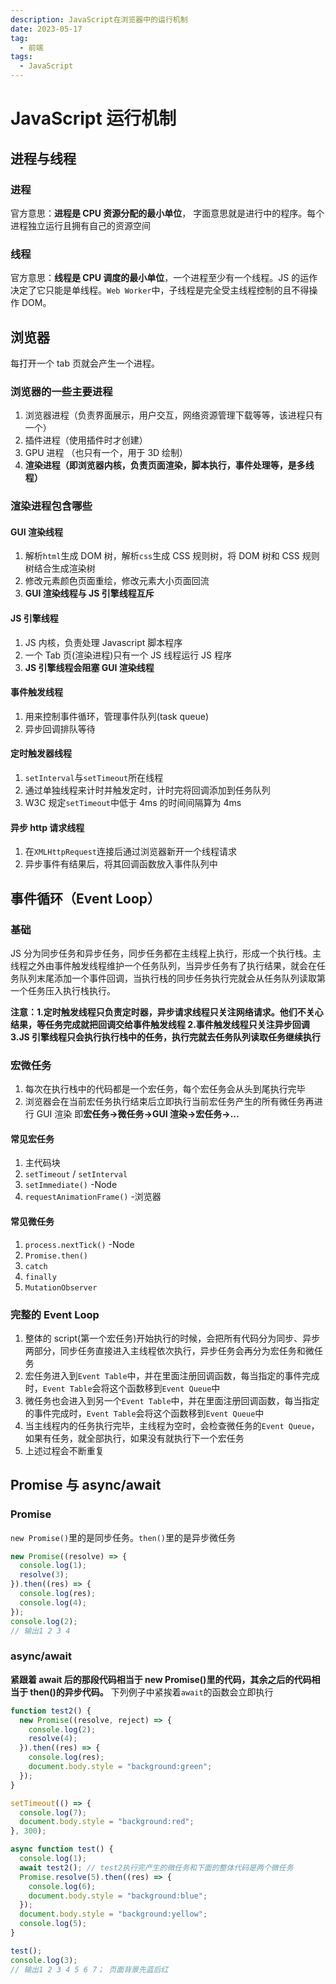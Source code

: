 ```yaml
---
description: JavaScript在浏览器中的运行机制
date: 2023-05-17
tag:
  - 前端
tags:
  - JavaScript
---
```


# JavaScript 运行机制

## 进程与线程

### 进程

官方意思：**进程是 CPU 资源分配的最小单位**， 字面意思就是进行中的程序。每个进程独立运行且拥有自己的资源空间

### 线程

官方意思：**线程是 CPU 调度的最小单位**，一个进程至少有一个线程。JS 的运作决定了它只能是单线程。`Web Worker`中，子线程是完全受主线程控制的且不得操作 DOM。

## 浏览器

每打开一个 tab 页就会产生一个进程。

### 浏览器的一些主要进程

1. 浏览器进程（负责界面展示，用户交互，网络资源管理下载等等，该进程只有一个）
2. 插件进程（使用插件时才创建）
3. GPU 进程 （也只有一个，用于 3D 绘制）
4. **渲染进程（即浏览器内核，负责页面渲染，脚本执行，事件处理等，是多线程）**

### 渲染进程包含哪些

#### GUI 渲染线程

1. 解析`html`生成 DOM 树，解析`css`生成 CSS 规则树，将 DOM 树和 CSS 规则树结合生成渲染树
2. 修改元素颜色页面重绘，修改元素大小页面回流
3. **GUI 渲染线程与 JS 引擎线程互斥**

#### JS 引擎线程

1. JS 内核，负责处理 Javascript 脚本程序
2. 一个 Tab 页(渲染进程)只有一个 JS 线程运行 JS 程序
3. **JS 引擎线程会阻塞 GUI 渲染线程**

#### 事件触发线程

1. 用来控制事件循环，管理事件队列(task queue)
2. 异步回调排队等待

#### 定时触发器线程

1. `setInterval`与`setTimeout`所在线程
2. 通过单独线程来计时并触发定时，计时完将回调添加到任务队列
3. W3C 规定`setTimeout`中低于 4ms 的时间间隔算为 4ms

#### 异步 http 请求线程

1. 在`XMLHttpRequest`连接后通过浏览器新开一个线程请求
2. 异步事件有结果后，将其回调函数放入事件队列中

## 事件循环（Event Loop）

### 基础

JS 分为同步任务和异步任务，同步任务都在主线程上执行，形成一个执行栈。主线程之外由事件触发线程维护一个任务队列，当异步任务有了执行结果，就会在任务队列末尾添加一个事件回调，当执行栈的同步任务执行完就会从任务队列读取第一个任务压入执行栈执行。

**注意：1.定时触发线程只负责定时器，异步请求线程只关注网络请求。他们不关心结果，等任务完成就把回调交给事件触发线程 2.事件触发线程只关注异步回调 3.JS 引擎线程只会执行执行栈中的任务，执行完就去任务队列读取任务继续执行**

### 宏微任务

1. 每次在执行栈中的代码都是一个宏任务，每个宏任务会从头到尾执行完毕
2. 浏览器会在当前宏任务执行结束后立即执行当前宏任务产生的所有微任务再进行 GUI 渲染 即**宏任务->微任务->GUI 渲染->宏任务->...**

#### 常见宏任务

1. 主代码块
2. `setTimeout` / `setInterval`
3. `setImmediate()` -Node
4. `requestAnimationFrame()` -浏览器

#### 常见微任务

1. `process.nextTick()` -Node
2. `Promise.then()`
3. `catch`
4. `finally`
5. `MutationObserver`

### 完整的 Event Loop

1.  整体的 script(第一个宏任务)开始执行的时候，会把所有代码分为同步、异步两部分，同步任务直接进入主线程依次执行，异步任务会再分为宏任务和微任务
2.  宏任务进入到`Event Table`中，并在里面注册回调函数，每当指定的事件完成时，`Event Table`会将这个函数移到`Event Queue`中
3.  微任务也会进入到另一个`Event Table`中，并在里面注册回调函数，每当指定的事件完成时，`Event Table`会将这个函数移到`Event Queue`中
4.  当主线程内的任务执行完毕，主线程为空时，会检查微任务的`Event Queue`，如果有任务，就全部执行，如果没有就执行下一个宏任务
5.  上述过程会不断重复

## Promise 与 async/await

### Promise

`new Promise()`里的是同步任务。`then()`里的是异步微任务

```js
new Promise((resolve) => {
  console.log(1);
  resolve(3);
}).then((res) => {
  console.log(res);
  console.log(4);
});
console.log(2);
// 输出1 2 3 4
```

### async/await

**紧跟着 await 后的那段代码相当于 new Promise()里的代码，其余之后的代码相当于 then()的异步代码。** 下列例子中紧挨着`await`的函数会立即执行

```js
function test2() {
  new Promise((resolve, reject) => {
    console.log(2);
    resolve(4);
  }).then((res) => {
    console.log(res);
    document.body.style = "background:green";
  });
}

setTimeout(() => {
  console.log(7);
  document.body.style = "background:red";
}, 300);

async function test() {
  console.log(1);
  await test2(); // test2执行完产生的微任务和下面的整体代码是两个微任务
  Promise.resolve(5).then((res) => {
    console.log(6);
    document.body.style = "background:blue";
  });
  document.body.style = "background:yellow";
  console.log(5);
}

test();
console.log(3);
// 输出1 2 3 4 5 6 7； 页面背景先蓝后红
```

